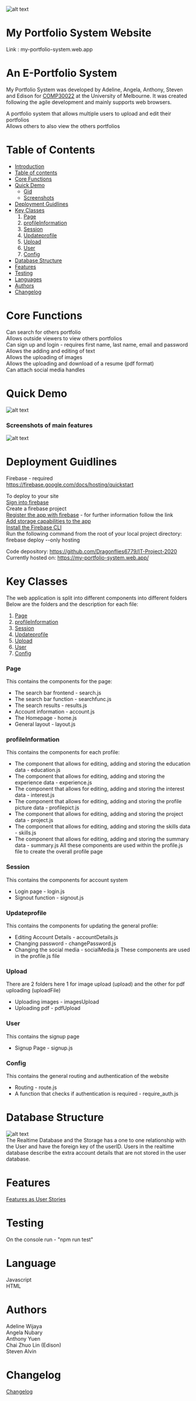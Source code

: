 ![alt text](https://github.com/Dragonflies6779/IT-Project-2020/blob/master/logo.png)

# My Portfolio System Website
Link : my-portfolio-system.web.app

# An E-Portfolio System
My Portfolio System was developed by Adeline, Angela, Anthony, Steven and Edison for [COMP30022](https://handbook.unimelb.edu.au/2019/subjects/comp30022) at the University of Melbourne. It was created following the agile development and mainly supports web browsers.

A portfolio system that allows multiple users to upload and edit their portfolios <br />
Allows others to also view the others portfolios

# Table of Contents

<!--ts-->
   * [Introduction](#My-Portfolio-System-Website)
   * [Table of contents](#table-of-contents)
   * [Core Functions](#Core-Functions)
   * [Quick Demo](#Quick-Demo)
      * [Gid](#Quick-Demo)
      * [Screenshots](#screenshots-of-main-features)
   * [Deployment Guidlines](#Deployment-Guidlines)
   * [Key Classes](#Key-classes)
      1. [Page](#page)
      2. [profileInformation](#profileInformation)
      3. [Session](#Session)
      4. [Updateprofile](#updateProfile)
      5. [Upload](#Upload)
      6. [User](#User)
      7. [Config](#Config)
   * [Database Structure](#database-structure)
   * [Features](#Features)
   * [Testing](#tesing)
   * [Languages](#Language)
   * [Authors](#Authors)
   * [Changelog](/CHANGELOG.md)
<!--te-->

# Core Functions
Can search for others portfolio <br />
Allows outside viewers to view others portfolios <br />
Can sign up and login - requires first name, last name, email and password <br />
Allows the adding and editing of text <br />
Allows the uploading of images <br />
Allows the uploading and download of a resume (pdf format) <br />
Can attach social media handles

# Quick Demo

![alt text](/readme_images/demo_gif.gif)

### Screenshots of main features

![alt text](/readme_images/eportfolio-page.jpg)

# Deployment Guidlines
Firebase - required <br />
https://firebase.google.com/docs/hosting/quickstart <br />

To deploy to your site <br />
[Sign into firebase](https://console.firebase.google.com/) <br />
Create a firebase project <br />
[Register the app with firebase](https://firebase.google.com/docs/web/setup) - for further information follow the link <br />
[Add storage capabilities to the app](https://firebase.google.com/docs/storage/android/start) <br />
[Install the Firebase CLI](https://firebase.google.com/docs/cli#install_the_firebase_cli) <br />
Run the following command from the root of your local project directory: <br />
firebase deploy --only hosting <br />

Code depository: https://github.com/Dragonflies6779/IT-Project-2020 <br />
Currently hosted on: https://my-portfolio-system.web.app/ <br />

# Key Classes

The web application is split into different components into different folders
Below are the folders and the description for each file:

<!--ts-->
  1. [Page](#page)
  2. [profileInformation](#profileInformation)
  3. [Session](#Session)
  4. [Updateprofile](#updateProfile)
  5. [Upload](#Upload)
  6. [User](#User)
  7. [Config](#Config)
<!--te-->

### Page
This contains the components for the page:
* The search bar frontend - search.js
* The search bar function - searchfunc.js
* The search results - results.js
* Account information - account.js
* The Homepage - home.js
* General layout - layout.js

### profileInformation
This contains the components for each profile:
* The component that allows for editing, adding and storing the education data - education.js
* The component that allows for editing, adding and storing the experience data - experience.js
* The component that allows for editing, adding and storing the interest data - interest.js 
* The component that allows for editing, adding and storing the profile picture data - profilepict.js
* The component that allows for editing, adding and storing the project data - project.js
* The component that allows for editing, adding and storing the skills data - skills.js
* The component that allows for editing, adding and storing the summary data - summary.js
All these components are used within the profile.js file to create the overall profile page

### Session
This contains the components for account system
* Login page - login.js
* Signout function - signout.js

### Updateprofile
This contains the components for updating the general profile:
* Editing Account Details - accountDetails.js
* Changing password - changePassword.js
* Changing the social media - socialMedia.js
These components are used in the profile.js file

### Upload
There are 2 folders here 1 for image upload (upload) and the other for pdf uploading (uploadFile)
* Uploading images - imagesUpload
* Uploading pdf - pdfUpload

### User
This contains the signup page
* Signup Page - signup.js

### Config
This contains the general routing and authentication of the website
* Routing - route.js
* A function that checks if authentication is required - require_auth.js

# Database Structure
![alt text](/readme_images/database_structure.png) <br />
The Realtime Database and the Storage has a one to one relationship with the User and have the foreign key of the userID. Users in the realtime database describe the extra account details that are not stored in the user database.

# Features
[Features as User Stories](/docs/User_Stories.pdf)

# Testing
On the console run - "npm run test"

# Language
Javascript <br />
HTML

# Authors
Adeline Wijaya <br />
Angela Nubary <br />
Anthony Yuen <br />
Chai Zhuo Lin (Edison) <br />
Steven Alvin

# Changelog
[Changelog](/CHANGELOG.md) <br />
